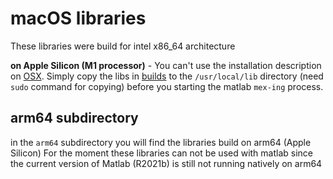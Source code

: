# macOS libraries
These libraries were build for intel x86_64 architecture

**on Apple Silicon (M1 processor)** - You can't use the installation description on [OSX](docs/osx.md). Simply copy the libs in [builds](builds/macOS) to the `/usr/local/lib` directory (need `sudo` command for copying) before you starting the matlab `mex-ing` process.

## arm64 subdirectory
in the `arm64` subdirectory you will find the libraries build on arm64 (Apple Silicon)
For the moment these libraries can not be used with matlab since the current version of Matlab (R2021b) is still not running natively on arm64

